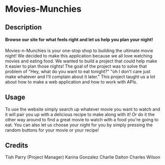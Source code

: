 # Movies-Munchies

## Description
#### Browse our site for what feels right and let us help you plan your night!

Movies-n-Munchies is your one-stop shop to building the ultimate movie night! We decided to make this application because we all love watching movies and eating food. We wanted to build a project that could help make it easier to plan those nights! The goal of the project was to solve that problem of "Hey, what do you want to eat tonight?" "oh I don't care just make whatever and I'll complain about it later." This project taught us a lot about how to make a web application and how to work with APIs.

## Usage
To use the website simply search up whatever movie you want to watch and it will pair you up with a delicious recipe to make along with it! Or do it the other way around to find a great movie to watch with a food you're going to eat. You can also let us choose your night for you by simply pressing the random buttons for your movie or your recipe!

## Credits
Tish Parry (Project Manager)
Karina Gonzalez
Charlie Dalton
Charles Wilson